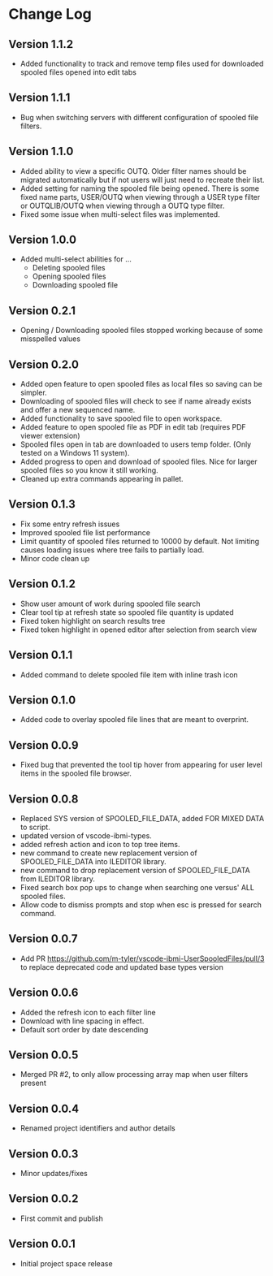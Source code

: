 # Change Log
## Version 1.1.2
  * Added functionality to track and remove temp files used for downloaded spooled files opened into edit tabs

## Version 1.1.1 
  *  Bug when switching servers with different configuration of spooled file filters.
  
## Version 1.1.0 
  *  Added ability to view a specific OUTQ.  Older filter names should be migrated automatically but if not users will just need to recreate their list. 
  *  Added setting for naming the spooled file being opened.  There is some fixed name parts, USER/OUTQ when viewing through a USER type filter or OUTQLIB/OUTQ when viewing through a OUTQ type filter.
  *  Fixed some issue when multi-select files was implemented.

## Version 1.0.0
  * Added multi-select abilities for ...
    * Deleting spooled files
    * Opening spooled files
    * Downloading spooled file
    
## Version 0.2.1
  * Opening / Downloading spooled files stopped working because of some misspelled values
  
## Version 0.2.0
  * Added open feature to open spooled files as local files so saving can be simpler.
  * Downloading of spooled files will check to see if name already exists and offer a new sequenced name.
  * Added functionality to save spooled file to open workspace.
  * Added feature to open spooled file as PDF in edit tab (requires PDF viewer extension)
  * Spooled files open in tab are downloaded to users temp folder. (Only tested on a Windows 11 system).
  * Added progress to open and download of spooled files.  Nice for larger spooled files so you know it still working.
  * Cleaned up extra commands appearing in pallet.

## Version 0.1.3
  * Fix some entry refresh issues
  * Improved spooled file list performance
  * Limit quantity of spooled files returned to 10000 by default. Not limiting causes loading issues where tree fails to partially load.
  * Minor code clean up

## Version 0.1.2
  * Show user amount of work during spooled file search
  * Clear tool tip at refresh state so spooled file quantity is updated
  * Fixed token highlight on search results tree
  * Fixed token highlight in opened editor after selection from search view

## Version 0.1.1
  * Added command to delete spooled file item with inline trash icon
## Version 0.1.0
  * Added code to overlay spooled file lines that are meant to overprint. 
## Version 0.0.9
  * Fixed bug that prevented the tool tip hover from appearing for user level items in the spooled file browser.
  
## Version 0.0.8
  * Replaced SYS version of SPOOLED_FILE_DATA, added FOR MIXED DATA to script.
  * updated version of vscode-ibmi-types.
  * added refresh action and icon to top tree items.
  * new command to create new replacement version of SPOOLED_FILE_DATA into ILEDITOR library.
  * new command to drop replacement version of SPOOLED_FILE_DATA from ILEDITOR library.
  * Fixed search box pop ups to change when searching one versus' ALL spooled files.
  * Allow code to dismiss prompts and stop when esc is pressed for search command.

## Version 0.0.7
  * Add PR https://github.com/m-tyler/vscode-ibmi-UserSpooledFiles/pull/3 to replace deprecated code and updated base types version

## Version 0.0.6
  * Added the refresh icon to each filter line
  * Download with line spacing in effect.
  * Default sort order by date descending
  
## Version 0.0.5
  * Merged PR #2, to only allow processing array map when user filters present

## Version 0.0.4
  * Renamed project identifiers and author details

## Version 0.0.3
  * Minor updates/fixes

## Version 0.0.2
  * First commit and publish

## Version 0.0.1
  * Initial project space release
